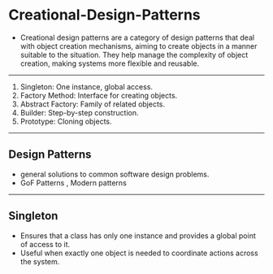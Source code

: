 # Creational-Design-Patterns

- Creational design patterns are a category of design patterns that deal with object creation mechanisms, aiming to create objects in a manner suitable to the situation. They help manage the complexity of object creation, making systems more flexible and reusable.

---

1. Singleton: One instance, global access.
1. Factory Method: Interface for creating objects.
1. Abstract Factory: Family of related objects.
1. Builder: Step-by-step construction.
1. Prototype: Cloning objects.

---

## Design Patterns

- general solutions to common software design problems.
- GoF Patterns , Modern patterns

---

## Singleton

- Ensures that a class has only one instance and provides a global point of access to it.
- Useful when exactly one object is needed to coordinate actions across the system.
